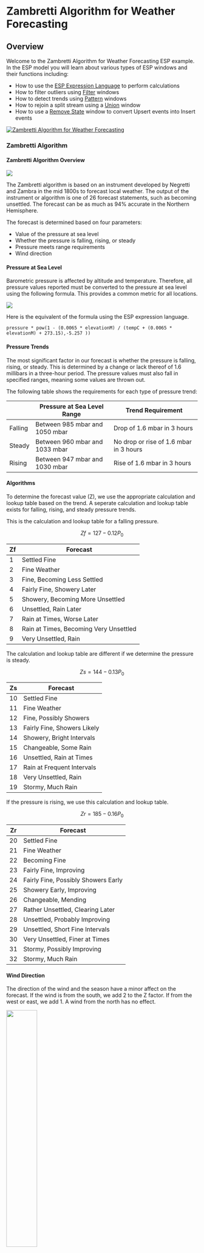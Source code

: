 # Zambretti Algorithm for Weather Forecasting

## Overview

Welcome to the Zambretti Algorithm for Weather Forecasting ESP example. In the ESP model you will learn about various types of ESP windows and their functions including:

* How to use the [ESP Expression Language](https://go.documentation.sas.com/?cdcId=espcdc&cdcVersion=6.2&docsetId=espcreatewindows&docsetTarget=n19ijp61ldn7vrn10czlree4uqir.htm&locale=en) to perform calculations
* How to filter outliers using [Filter](https://go.documentation.sas.com/?cdcId=espcdc&cdcVersion=6.2&docsetId=espcreatewindows&docsetTarget=p1laytbc862ix9n1w5rm9reywors.htm&locale=en) windows
* How to detect trends using [Pattern](https://go.documentation.sas.com/?cdcId=espcdc&cdcVersion=6.2&docsetId=espcreatewindows&docsetTarget=n1rj6nmwuzuxisn12tjeu0o336tt.htm&locale=en) windows
* How to rejoin a split stream using a [Union](https://go.documentation.sas.com/?cdcId=espcdc&cdcVersion=6.2&docsetId=espcreatewindows&docsetTarget=n0nqt12sgro7rnn1jfg4ql0qsafw.htm&locale=en) window
* How to use a [Remove State](https://go.documentation.sas.com/?cdcId=espcdc&cdcVersion=6.2&docsetId=espcreatewindows&docsetTarget=p0usk3uf3bcnebn1m99g1jbvvhxu.htm&locale=en) window to convert Upsert events into Insert events

[![Zambretti Algorithm for Weather Forecasting](/images/video.png)](https://nam02.safelinks.protection.outlook.com/?url=https%3A%2F%2Fplayers.brightcove.net%2F3665946608001%2Fdefault_default%2Findex.html%3FvideoId%3D6175608609001&data=02%7C01%7CZeph.Stemle%40sas.com%7C61b4be0fa16b42f6fd8808d8325987ca%7Cb1c14d5c362545b3a4309552373a0c2f%7C0%7C0%7C637314707404167694&sdata=upiWQwQ89kr3jjGZiL8GHe6Do3VXzaFqDOqM0leKAGY%3D&reserved=0 "Zambretti Algorithm for Weather Forecasting")
 

### Zambretti Algorithm

#### Zambretti Algorithm Overview

<img src='images/forecaster.jpg'>

The Zambretti algorithm is based on an instrument developed by Negretti and Zambra in the mid 1800s to forecast local weather. The output of the instrument or algorithm is one of 26 forecast statements, such as becoming unsettled. The forecast can be as much as 94% accurate in the Northern Hemisphere.

The forecast is determined based on four parameters: 

* Value of the pressure at sea level
* Whether the pressure is falling, rising, or steady
* Pressure meets range requirements
* Wind direction

#### Pressure at Sea Level

Barometric pressure is affected by altitude and temperature. Therefore, all pressure values reported must be converted to the pressure at sea level using the following formula. This provides a common metric for all locations.

<img src='images/pressureSeaLevel.PNG'>

Here is the equivalent of the formula using the ESP expression language.

~~~
pressure * pow(1 - (0.0065 * elevationM) / (tempC + (0.0065 * elevationM) + 273.15),-5.257 ))
~~~

#### Pressure Trends

The most significant factor in our forecast is whether the pressure is falling, rising, or steady. This is determined by a change or lack thereof of 1.6 millibars in a three-hour period. The pressure values must also fall in specified ranges, meaning some values are thrown out.

The following table shows the requirements for each type of pressure trend:

|  | Pressure at Sea Level Range | Trend Requirement |
| ------ | ------ | ------ |
| Falling | Between 985 mbar and 1050 mbar | Drop of 1.6 mbar in 3 hours |
| Steady | Between 960 mbar and 1033 mbar | No drop or rise of 1.6 mbar in 3 hours |
| Rising | Between 947 mbar and 1030 mbar | Rise of 1.6 mbar in 3 hours |


#### Algorithms

To determine the forecast value (Z), we use the appropriate calculation and lookup table based on the trend. A seperate calculation and lookup table exists for falling, rising, and steady pressure trends.

This is the calculation and lookup table for a falling pressure.

~~~math
Zf=127-0.12P_0
~~~

| Zf | Forecast |
| ------ | ------ |
| 1 | Settled Fine |
| 2 | Fine Weather |
| 3 | Fine, Becoming Less Settled |
| 4 | Fairly Fine, Showery Later |
| 5 | Showery, Becoming More Unsettled |
| 6 | Unsettled, Rain Later |
| 7 | Rain at Times, Worse Later |
| 8 | Rain at Times, Becoming Very Unsettled |
| 9 | Very Unsettled, Rain |

The calculation and lookup table are different if we determine the pressure is steady.

~~~math
Zs=144-0.13P_0
~~~

| Zs | Forecast |
| ------ | ------ |
| 10 | Settled Fine |
| 11 | Fine Weather |
| 12 | Fine, Possibly Showers |
| 13 | Fairly Fine, Showers Likely |
| 14 | Showery, Bright Intervals |
| 15 | Changeable, Some Rain |
| 16 | Unsettled, Rain at Times |
| 17 | Rain at Frequent Intervals |
| 18 | Very Unsettled, Rain |
| 19 | Stormy, Much Rain |

If the pressure is rising, we use this calculation and lookup table.

~~~math
Zr=185-0.16P_0
~~~

| Zr | Forecast |
| ------ | ------ |
| 20 | Settled Fine |
| 21 | Fine Weather |
| 22 | Becoming Fine |
| 23 | Fairly Fine, Improving |
| 24 | Fairly Fine, Possibly Showers Early |
| 25 | Showery Early, Improving |
| 26 | Changeable, Mending |
| 27 | Rather Unsettled, Clearing Later |
| 28 | Unsettled, Probably Improving |
| 29 | Unsettled, Short Fine Intervals |
| 30 | Very Unsettled, Finer at Times |
| 31 | Stormy, Possibly Improving |
| 32 | Stormy, Much Rain |

#### Wind Direction

The direction of the wind and the season have a minor affect on the forecast. If the wind is from the south, we add 2 to the Z factor. If from the west or east, we add 1. A wind from the north has no effect.

<img src='images/wind.png' width='40%'>

### ESP Model

Here is the model in ESP Studio. 

<img src='images/model3.png'>

#### Source Windows

There are three source windows, **weather**, **elevations**, and **forecasts**. The **weather** source window publishes the live weather data once an hour using a URL connector. For more information go to the [Streaming Live Weather Data GitHub](https://gitlab.sas.com/IOT/tutorials/ESP-tutorials/streaming-live-weather-data) page. The **elevations** source window provides the elevations of each city needed to calculate the pressure at sea level. Near the end of the model is the **forecasts** source window which assigns the appropriate text to each Z value.

#### Join Window

The **addElevations** join window joins the weather stream with the elevations table using a simple left-outer join.

#### Compute Windows

Next, there are two compute windows, **computeMetrics** and **computePressSeaLevel**. The **computeMetrics** window converts `temp` to `tempC` and `elevation` to `elevationM` using simple expressions. It also calculates `zWind` based on the wind direction. The **computePressSeaLevel** window calculates the pressure at sea level.

Here are the ESP expressions for pressure at sea level and Z wind:

##### pressureSeaLevel

~~~
pressure * pow(1 - (0.0065 * elevationM) / (tempC + (0.0065 * elevationM) + 273.15),-5.257 ))
~~~

##### zWind

~~~
if (windDir >= 135) and (windDir <= 225) then return 2 else if (windDir >= 315) or (windDir <=45) then return 0 else return 1
~~~

#### Filter Windows

Now we split the stream three times to evaluate whether the pressure is falling, rising, or steady. Prior to the pattern detection, there is a filter window for each segment to allow only the pressure values within range to pass through. Here is the filter expression for the **filterRising** window.

~~~
pressureSeaLevel >= 945 and pressureSeaLevel <= 1030
~~~

#### Pattern Windows

There is a pattern window for **pressureRising**, **pressureFalling**, and **pressureSteady**. All three pattern windows use `name` as the index and `datetime` as the time field. 

##### pressureFalling

The first event of interest (EOI), `e1`, simply stores the value of pressure at sea level. `e1` is the same for all three pattern windows.

~~~
p0==pressureSeaLevel
~~~

The second EOI, `e2` of the **pressureFalling** window looks for a drop of 1.6 millibars.

~~~
p0>pressureSeaLevel + 1.6
~~~

The pattern logic says if the first EOI (`e1`) is followed by the second (`e2`) within 10800 seconds, output a record:

~~~
fby{10800 seconds}(e1,e2)
~~~

##### pressureRising

The **pressureRising** pattern window is the same as **pressureFalling** window except for EOI `e2`. `e2` detects a rise in pressure of at least 1.6 millibars. 

~~~
p0<pressureSeaLevel-1.6 
~~~

##### pressureSteady

The **pressureSteady** window uses three EOIs. The first EOI is the same as in the other pattern windows. EOI `e2` detects events where there was no fall or rise in pressure of at least 1.6 millibars. It also stores the pressure value for this event for use in EOI `e3`.

~~~
p0<pressureSeaLevel + 1.6 and p0>pressureSeaLevel - 1.6 and p1==pressureSeaLevel
~~~

The third EOI, `e3`, looks for events where there was no rise or fall of 1.6 millibars for both EOIs `e1` and `e2`.

~~~
p0<pressureSeaLevel + 1.6 and p0>pressureSeaLevel - 1.6 and p1<pressureSeaLevel + 1.6 and p1>pressureSeaLevel - 1.6
~~~

The pattern logic for **pressureSteady** outputs a record if all three EOIs take place within 10,800 seconds.

~~~
fby{10800 seconds}(e1,e2,e3)
~~~

The output schemas of each pattern window include the `name`, `datetime`, and the appropriate expression to calculate `Z`. Here is the expression to calculate Z for a falling barometer:

~~~
floor(127 - 0.12 * pressureSeaLevel) + Zwind
~~~

#### Union Window

We need to rejoin the streams and we do so using a union window using normal key merging.

#### Remove State Window

The **removeState** window converts the Upsert events streaming from the **unionZ** window into Insert events to facilitate the upcoming join.

#### Join Window

The **addForecasts** join window joins the event stream from the removeState window with the forecasts table using a simple inner join using `Z` as the join field.

#### Aggregate Window

The **aggLastOnly** aggregate window uses the `ESP_aLast` function to output only the most recent event for each value of key field `name`.




### Prerequisites

[SAS Event Stream Processing 6.2](https://www.sas.com/en_us/software/event-stream-processing.html)

APPID from [OpenWeather](https://openweathermap.org/api)

### Running

There are two models you can execute. `zambretticsv.xml` uses a csv file as input and executes quickly. `zambrettiLive.xml` uses a URL connector to stream live weather data once an hour. 

Use the following instructions to execute the Zambretti Algorithm project:

#### Download Files from GitLab

All files required to execute the Zambretti Algorithm model are available in the [files](files) directory of this page. Download the following eight files:

* [conditions.csv](files/conditions.csv) – Forecast values
* [config.xml](files/config.xml) – Configuration file for URL connector
* [elevations.csv](files/elevations.csv) – Elevation values
* [run_zambretticsv.sh](files/run_zambretticsv.sh) – Startup script to execute model using csv file
* [run_zambrettiLive.sh](files/run_zambrettiLive.sh) – Startup script to execute model using URL connector
* [zambretti_in.csv](files/zambretti_in.csv) – Input data file
* [zambretticsv.xml](files/zambretticsv.xml) – Model using csv file as input
* [zambrettiLive.xml](files/zambrettiLive.xml) – Model using URL connector

#### Create Server Directory

Create a server directory for the project’s files. The following is an example of the command to create a directory:

~~~bash
mkdir /home/zestem/zambretti
~~~

#### Edit Startup Script

You must edit the startup script, `run_zambretticsv.sh` or `run_zambrettiLive.sh` to specify the correct server directories.

1.	Open `run_zambretticsv.sh` or `run_zambrettiLive.sh` with a text editor.

    ~~~bash
    # Register (DateFlux) ESP environment
    export DFESP_HOME=/opt/sas/viya/home/SASEventStreamProcessingEngine/6.2

    export PATH=$DFESP_HOME/bin:$PATH
    export LD_LIBRARY_PATH=$DFESP_HOME/lib:$DFESP_HOME/lib/tk:/opt/sas/viya/home/SASFoundation/sasexe:$DFESP_HOME/ssl/lib

    export PROJDIR=/home/zestem/zambretti

    dfesp_xml_server -http 61002 -pubsub 61003 -model file:///home/zestem/zambretti/zambretticsv.xml -C "server.single_port_mode=true"
    ~~~

2.	Go to the `export PROJDIR=` line and edit the value to be the directory you created. The following is an example.

    ~~~bash
    export PROJDIR=/home/zestem/Zambretti
    ~~~

3.	Go to the last line (command to start XML Server) and edit the `-model` parameter to include the full path to the input csv file. Ensure there are the correct number of forward slashes (/) at the beginning of the filename. The following is an example:
	
    ~~~bash
    -model file:///home/zestem/zambretti/zambretticsv.xml
    ~~~

#### Upload Files

Upload all the files to the directory you created. Change the permission of the appropriate startup script so it is executable. The following is an example of the command to do this:

~~~bash
chmod 777 /home/zestem/zambretti/run_zambretticsv.sh
~~~

#### Execute Model

1.	Change directories to the directory containing the files you uploaded. The following is an example:
	
    ~~~bash
    cd /home/zestem/zambretti
    ~~~

2.	Type the following to execute the startup script and start the model:

    ~~~bash
    ./run_zambretticsv.sh
    ~~~

    The terminal should display information about the model executing on the ESP XML Server.







## Contributing

> We welcome your contributions! Please read [CONTRIBUTING.md](CONTRIBUTING.md) for details on how to submit contributions to this project. 

## License

> This project is licensed under the [Apache 2.0 License](LICENSE).

## Additional Resources

* [SAS Event Stream Processing 6.2 Documentation](https://go.documentation.sas.com/?cdcId=espcdc&cdcVersion=6.2&docsetId=espov&docsetTarget=home.htm&locale=en)
* [Wikipedia Article](https://en.wikipedia.org/wiki/Zambretti_Forecaster)


